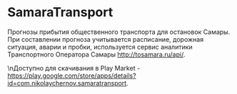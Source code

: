 # SamaraTransport
Прогнозы прибытия общественного транспорта для остановок Самары. При составлении прогноза учитывается расписание, дорожная ситуация, аварии и пробки, используется сервис аналитики Транспортного Оператора Самары http://tosamara.ru/api/.

\nДоступно для скачивания в Play Market - https://play.google.com/store/apps/details?id=com.nikolaychernov.samaratransport.
